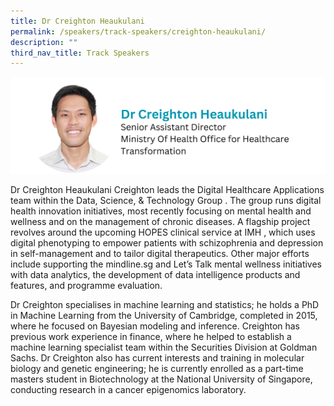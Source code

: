 ```yaml
---
title: Dr Creighton Heaukulani
permalink: /speakers/track-speakers/creighton-heaukulani/
description: ""
third_nav_title: Track Speakers
---
```

<div style="display: flex; flex-wrap: wrap;">
  <div style="flex-basis: 100%; max-width: 100%;">
    <img alt="track speakers 1" src="/images/SpeakersPhoto/creightonheaukulani.png">
  </div>
		</div>
		
Dr Creighton Heaukulani Creighton leads the Digital Healthcare Applications team within the Data, Science, &amp; Technology Group . The group runs digital health innovation initiatives, most recently focusing on mental health and wellness and on the management of chronic diseases. A flagship project revolves around the upcoming HOPES clinical service at IMH , which uses digital phenotyping to empower patients with schizophrenia and depression in self-management and to tailor digital therapeutics. Other major efforts include supporting the mindline.sg and Let’s Talk mental wellness initiatives with data analytics, the development of data intelligence products and features, and programme evaluation.

Dr Creighton specialises in machine learning and statistics; he holds a PhD in Machine Learning from the University of Cambridge, completed in 2015, where he focused on Bayesian modeling and inference. Creighton has previous work experience in finance, where he helped to establish a machine learning specialist team within the Securities Division at Goldman Sachs. Dr Creighton also has current interests and training in molecular biology and genetic engineering; he is currently enrolled as a part-time masters student in Biotechnology at the National University of Singapore, conducting research in a cancer epigenomics laboratory.